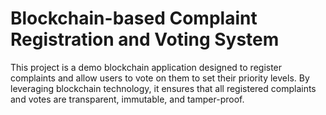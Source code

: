 # Blockchain-based Complaint Registration and Voting System
This project is a demo blockchain application designed to register complaints and allow users to vote on them to set their priority levels. By leveraging blockchain technology, it ensures that all registered complaints and votes are transparent, immutable, and tamper-proof.
